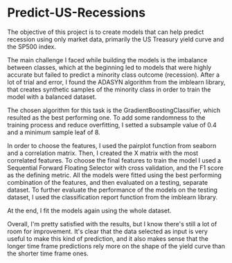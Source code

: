 # Predict-US-Recessions

The objective of this project is to create models that can help predict recession using only market data, primarily the US Treasury yield curve and the SP500 index.

The main challenge I faced while building the models is the imbalance between classes, which at the beginning led to models that were highly accurate but failed to predict a minority class outcome (recession). After a lot of trial and error, I found the ADASYN algorithm from the imblearn library, that creates synthetic samples of the minority class in order to train the model with a balanced dataset. 

The chosen algorithm for this task is the GradientBoostingClassifier, which resulted as the best performing one. To add some randomness to the training process and reduce overfitting, I setted a subsample value of 0.4 and a minimum sample leaf of 8.

In order to choose the features, I used the pairplot function from seaborn and a correlation matrix. Then, I created the X matrix with the most correlated features. To choose the final features to train the model I used a Sequential Forward Floating Selector with cross validation, and the F1 score as the defining metric. All the models were fitted using the best performing combination of the features, and then evaluated on a testing, separate dataset. To further evaluate the performance of the models on the testing dataset, I used the classification report function from the imblearn library.

At the end, I fit the models again using the whole dataset.

Overall, I'm pretty satisfied with the results, but I know there's still a lot of room for improvement. It's clear that the data selected as input is very useful to make this kind of prediction, and it also makes sense that the longer time frame predictions rely more on the shape of the yield curve than the shorter time frame ones.

